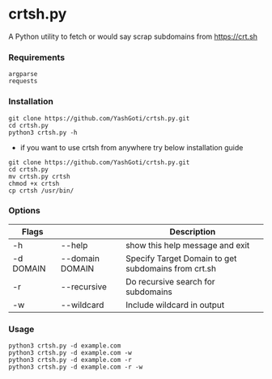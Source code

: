 # crtsh.py
A Python utility to fetch or would say scrap subdomains from https://crt.sh

### Requirements
```
argparse
requests

```

### Installation
```
git clone https://github.com/YashGoti/crtsh.py.git
cd crtsh.py
python3 crtsh.py -h
```
* if you want to use crtsh from anywhere try below installation guide
```
git clone https://github.com/YashGoti/crtsh.py.git
cd crtsh.py
mv crtsh.py crtsh
chmod +x crtsh
cp crtsh /usr/bin/
```

### Options
|Flags||Description|
|-|-|-|
|-h|--help|show this help message and exit|
|-d DOMAIN|--domain DOMAIN|Specify Target Domain to get subdomains from crt.sh|
|-r|--recursive|Do recursive search for subdomains|
|-w|--wildcard|Include wildcard in output|

### Usage
```
python3 crtsh.py -d example.com
python3 crtsh.py -d example.com -w
python3 crtsh.py -d example.com -r
python3 crtsh.py -d example.com -r -w
```
